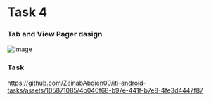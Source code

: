 # Task 4

### Tab and View Pager dasign

![image](https://github.com/ZeinabAbdien00/iti-android-tasks/assets/105871085/aefbcac9-a657-4534-8e3f-011c51255705)


### Task


https://github.com/ZeinabAbdien00/iti-android-tasks/assets/105871085/4b040f68-b97e-441f-b7e8-4fe3d4447f87


